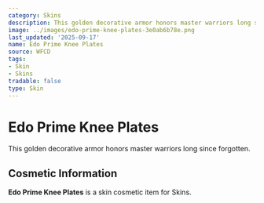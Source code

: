 ```yaml
---
category: Skins
description: This golden decorative armor honors master warriors long since forgotten.
image: ../images/edo-prime-knee-plates-3e0ab6b78e.png
last_updated: '2025-09-17'
name: Edo Prime Knee Plates
source: WFCD
tags:
- Skin
- Skins
tradable: false
type: Skin
---
```


# Edo Prime Knee Plates

This golden decorative armor honors master warriors long since forgotten.

## Cosmetic Information

**Edo Prime Knee Plates** is a skin cosmetic item for Skins.

